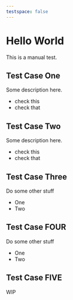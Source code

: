 ```yaml
---
testspace: false
---
```

# Hello World
This is a manual test.

## Test Case One
Some description here.

* check this  
* check that

## Test Case Two
Some description here.

* check this
* check that

## Test Case Three
Do some other stuff

- One
- Two

## Test Case FOUR
Do some other stuff

- One
- Two

## Test Case FIVE
WIP

